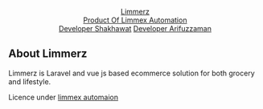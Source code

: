

<p align="center">
<a href="https:lacommerz.limmexbd.com">Limmerz</a><br>
<a href="https://limmexbd.com">Product Of Limmex Automation</a><br>
<a href="https://facebook.com/snsabbir.fci">Developer Shakhawat</a>
<a href="https://github.com/arifuzzaman31">Developer Arifuzzaman</a>

</p>

## About Limmerz

Limmerz is Laravel and vue js based ecommerce solution for both grocery and lifestyle.

Licence under  <a href="https://limmexbd.com">limmex automaion</a> 